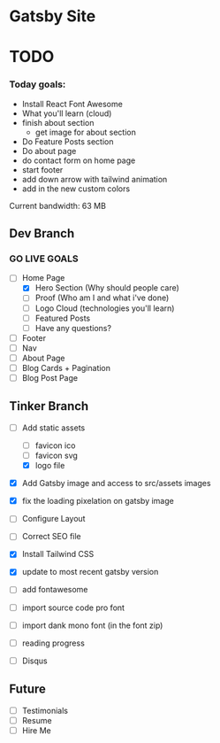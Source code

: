# Gatsby Site

# TODO
### Today goals:
- Install React Font Awesome
- What you'll learn (cloud)
- finish about section
  - get image for about section
- Do Feature Posts section
- Do about page
- do contact form on home page
- start footer
- add down arrow with tailwind animation
- add in the new custom colors

Current bandwidth: 63 MB

## Dev Branch

### GO LIVE GOALS

- [ ] Home Page
  - [x] Hero Section (Why should people care)
  - [ ] Proof (Who am I and what i've done)
  - [ ] Logo Cloud (technologies you'll learn)
  - [ ] Featured Posts
  - [ ] Have any questions?
- [ ] Footer
- [ ] Nav
- [ ] About Page
- [ ] Blog Cards + Pagination
- [ ] Blog Post Page

## Tinker Branch

- [ ] Add static assets
  - [ ] favicon ico
  - [ ] favicon svg
  - [x] logo file
- [x] Add Gatsby image and access to src/assets images
- [x] fix the loading pixelation on gatsby image
- [ ] Configure Layout
- [ ] Correct SEO file
- [x] Install Tailwind CSS
- [x] update to most recent gatsby version
- [ ] add fontawesome
- [ ] import source code pro font
- [ ] import dank mono font (in the font zip)
- [ ] reading progress
- [ ] Disqus


## Future

- [ ] Testimonials
- [ ] Resume
- [ ] Hire Me
